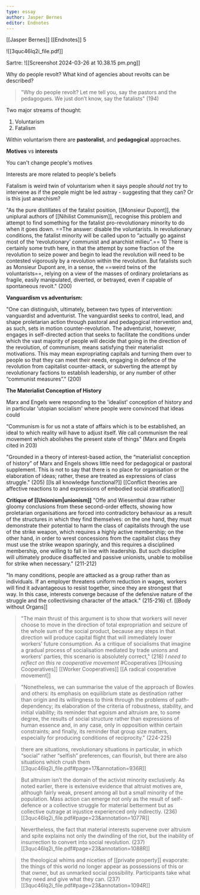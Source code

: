 ```yaml
---
type: essay
author: Jasper Bernes
editor: Endnotes
---
```

[[Jasper Bernes]]
[[Endnotes]] 5

![[3quc46lq2i_file.pdf]]


Sartre:
![[Screenshot 2024-03-26 at 10.38.15 pm.png]]

Why do people revolt? What kind of agencies about revolts can be described?

>"Why do people revolt? Let me tell you, say the pastors and the pedagogues. We just don’t know, say the fatalists" (194)

Two major streams of thought:
1. Voluntarism
2. Fatalism

Within voluntarism there are **pastoralist**, and **pedagogical** approaches.

**Motives** vs **interests**

You can't change people's motives

Interests are more related to people's beliefs

Fatalism is weird twin of voluntarism when it says people *should not* try to intervene as if the people might be led astray - suggesting that they can? Or is this just anarchism?

"As the pure distillates of the fatalist position, [[Monsieur Dupont]], the uniplural authors of [[Nihilist Communism]], recognise this problem and attempt to find something for the fatalist pro-revolutionary minority to do when it goes down. ==The answer: disable the voluntarists. In revolutionary conditions, the fatalist minority will be called upon to “actually go against most of the ‘revolutionary’ communist and anarchist milieu”.== 10 There is certainly some truth here, in that the attempt by some fraction of the revolution to seize power and begin to lead the revolution will need to be contested vigorously by a revolution within the revolution. But fatalists such as Monsieur Dupont are, in a sense, the ==weird twins of the voluntarists==, relying on a view of the masses of ordinary proletarians as fragile, easily manipulated, diverted, or betrayed, even if capable of spontaneous revolt." (200)


**Vanguardism vs adventurism:**

"One can distinguish, ultimately, between two types of intervention: vanguardist and adventurist. The vanguardist seeks to control, lead, and shape proletarian action through pastoral and pedagogical intervention and, as such, sets in motion counter-revolution. The adventurist, however, engages in self-directed action that seeks to facilitate the conditions under which the vast majority of people will decide that going in the direction of the revolution, of communism, means satisfying their materialist motivations. This may mean expropriating capitals and turning them over to people so that they can meet their needs, engaging in defence of the revolution from capitalist counter-attack, or subverting the attempt by revolutionary factions to establish leadership, or any number of other “communist measures”." (200)

**The Materialist Conception of History**

Marx and Engels were responding to the 'idealist' conception of history and in particular 'utopian socialism' where people were convinced that ideas could 

“Communism is for us not a state of affairs which is to be established, an ideal to which reality will have to adjust itself. We call communism the real movement which abolishes the present state of things” (Marx and Engels cited in 203)

"Grounded in a theory of interest-based action, the “materialist conception of history” of Marx and Engels shows little need for pedagogical or pastoral supplement. This is not to say that there is no place for organisation or the elaboration of ideas; rather, these are treated as expressions of class struggle." (205) [[Is all knowledge functional?]] [[Conflict theories are affective reactions to and expressions of embodied social stratification]]


**Critique of [[Unionism|unionism]]**
"Offe and Wiesenthal draw rather gloomy conclusions from these second-order effects, showing how proletarian organisations are forced into contradictory behaviour as a result of the structures in which they find themselves: on the one hand, they must demonstrate their potential to harm the class of capitalists through the use of the strike weapon, which requires a highly active membership; on the other hand, in order to wrest concessions from the capitalist class they must use the strike weapon sparingly, and this requires a disciplined membership, one willing to fall in line with leadership. But such discipline will ultimately produce disaffected and passive unionists, unable to mobilise for strike when necessary." (211-212)


"In many conditions, people are attacked as a group rather than as individuals. If an employer threatens uniform reduction in wages, workers will find it advantageous to resist together, since they are strongest that way. In this case, interests converge because of the defensive nature of the struggle and the collectivising character of the attack." (215-216) cf. [[Body without Organs]]


>"The main thrust of this argument is to show that workers will never choose to move in the direction of total expropriation and seizure of the whole sum of the social product, because any steps in that direction will produce capital flight that will immediately lower workers’ future consumption. As a critique of socialisms that imagine a gradual process of socialisation mediated by trade unions and workers’ parties, this scenario is absolutely correct," (218) 
	*I need to reflect on this re cooperative movement* #Cooperatives [[Housing Cooperatives]] [[Worker Cooperatives]] [[A radical cooperative movement]]


>"Nonetheless, we can summarise the value of the approach of Bowles and others: its emphasis on equilibrium state as destination rather than origin and its willingness to think through the problems of path-dependency; its elaboration of the criteria of robustness, stability, and initial viability; its reminder that egoism and altruism are, to some degree, the results of social structure rather than expressions of human essence and, in any case, only in opposition within certain constraints; and finally, its reminder that group size matters, especially for producing conditions of reciprocity." (224-225)

> there are situations, revolutionary situations in particular, in which “social” rather “selfish” preferences, can flourish, but there are also situations which crush them [[3quc46lq2i_file.pdf#page=17&annotation=936R]]

> But altruism isn’t the domain of the activist minority exclusively. As noted earlier, there is extensive evidence that altruist motives are, although fairly weak, present among all but a small minority of the population. Mass action can emerge not only as the result of self- defence or a collective struggle for material betterment but as collective outrage at injustice experienced only indirectly. (236)[[3quc46lq2i_file.pdf#page=23&annotation=1077R]] 

> Nevertheless, the fact that material interests supervene over altruism and spite explains not only the dwindling of the riot, but the inability of insurrection to convert into social revolution. (237)[[3quc46lq2i_file.pdf#page=23&annotation=1088R]]

> the theological whims and niceties of [[private property]] evaporate: the things of this world no longer appear as possessions of this or that owner, but as unmarked social possibility. Participants take what they need and give what they can. (237)[[3quc46lq2i_file.pdf#page=23&annotation=1094R]]

